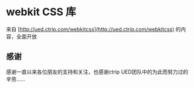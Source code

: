 # webkit CSS 库

来自 [http://ued.ctrip.com/webkitcss](http://ued.ctrip.com/webkitcss) 的内容，全面开放

## 感谢

感谢一直以来各位朋友的支持和关注，也感谢ctrip UED团队中的为此而努力过的辛劳……
